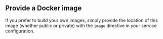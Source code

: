 <!-- post: -->


## Provide a Docker image

If you prefer to build your own images, simply provide the location of this image (whether public or private) with the `image` directive in your service configuration.


